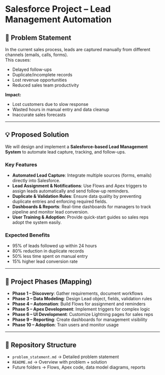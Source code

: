 # Salesforce Project – Lead Management Automation

## 📌 Problem Statement
In the current sales process, leads are captured manually from different channels (emails, calls, forms).  
This causes:
- Delayed follow-ups
- Duplicate/incomplete records
- Lost revenue opportunities
- Reduced sales team productivity

**Impact:**
- Lost customers due to slow response  
- Wasted hours in manual entry and data cleanup  
- Inaccurate sales forecasts  

---

## 💡 Proposed Solution
We will design and implement a **Salesforce-based Lead Management System** to automate lead capture, tracking, and follow-ups.  

### Key Features
- **Automated Lead Capture**: Integrate multiple sources (forms, emails) directly into Salesforce.  
- **Lead Assignment & Notifications**: Use Flows and Apex triggers to assign leads automatically and send follow-up reminders.  
- **Duplicate & Validation Rules**: Ensure data quality by preventing duplicate entries and enforcing required fields.  
- **Dashboards & Reports**: Real-time dashboards for managers to track pipeline and monitor lead conversion.  
- **User Training & Adoption**: Provide quick-start guides so sales reps adopt the system easily.  

### Expected Benefits
- 95% of leads followed up within 24 hours  
- 80% reduction in duplicate records  
- 50% less time spent on manual entry  
- 15% higher lead conversion rate  

---

## 🔗 Project Phases (Mapping)
- **Phase 1 – Discovery**: Gather requirements, document workflows  
- **Phase 3 – Data Modeling**: Design Lead object, fields, validation rules  
- **Phase 4 – Automation**: Build Flows for assignment and reminders  
- **Phase 5 – Apex Development**: Implement triggers for complex logic  
- **Phase 6 – UI Development**: Customize Lightning pages for sales reps  
- **Phase 9 – Reporting**: Create dashboards for management visibility  
- **Phase 10 – Adoption**: Train users and monitor usage  

---

## 📂 Repository Structure
- `problem_statement.md` → Detailed problem statement  
- `README.md` → Overview with problem + solution  
- Future folders → Flows, Apex code, data model diagrams, reports
